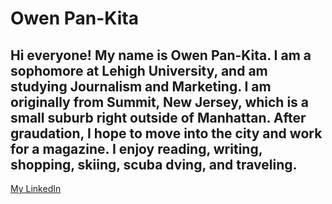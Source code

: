 # Owen Pan-Kita
## Hi everyone! My name is Owen Pan-Kita. I am a sophomore at Lehigh University, and am studying Journalism and Marketing. I am originally from Summit, New Jersey, which is a small suburb right outside of Manhattan. After graudation, I hope to move into the city and work for a magazine. I enjoy reading, writing, shopping, skiing, scuba dving, and traveling.
[My LinkedIn](https://www.linkedin.com/in/owen-caroline-pan-kita-9571a9128)
